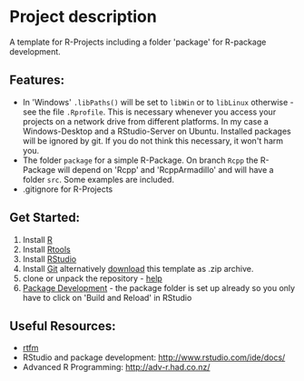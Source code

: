 Project description
========================================================

A template for R-Projects including a folder 'package' for R-package development.

Features:
--------------------------------------
* In 'Windows' `.libPaths()` will be set to `libWin` or to `libLinux` otherwise - see the file `.Rprofile`. This is necessary whenever you access your projects on a network drive from different platforms. In my case a Windows-Desktop and a RStudio-Server on Ubuntu. Installed packages will be ignored by git. If you do not think this necessary, it won't harm you.
* The folder `package` for a simple R-Package. On branch `Rcpp` the R-Package will depend on 'Rcpp' and 'RcppArmadillo' and will have a folder `src`. Some examples are included.
* .gitignore for R-Projects

Get Started:
--------------------------------------
1. Install [R](http://cran.r-project.org/)
2. Install [Rtools](http://cran.r-project.org/)
3. Install [RStudio](http://www.rstudio.com/)
4. Install [Git](http://git-scm.com/) alternatively [download](https://github.com/wahani/rPackageTemplate/archive/master.zip) this template as .zip archive.
5. clone or unpack the repository - [help](http://www.rstudio.com/ide/docs/version_control/overview)
6. [Package Development](http://www.rstudio.com/ide/docs/) - the package folder is set up already so you only have to click on 'Build and Reload' in RStudio

Useful Resources:
--------------------------------------
* [rtfm](http://cran.r-project.org/doc/manuals/r-release/R-exts.pdf)
* RStudio and package development: http://www.rstudio.com/ide/docs/
* Advanced R Programming: http://adv-r.had.co.nz/